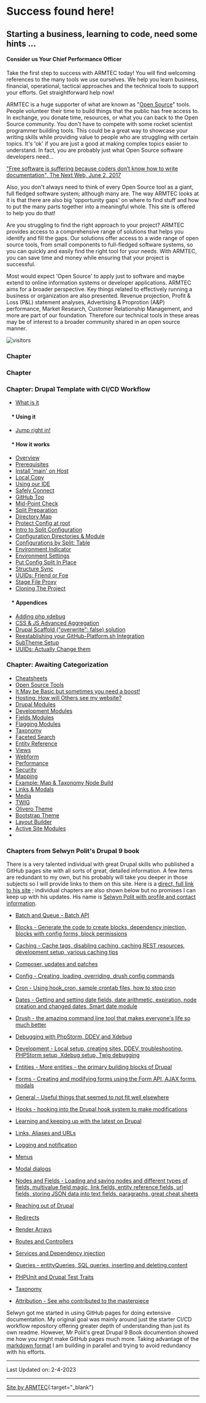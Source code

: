 # Success found here!
## Starting a business, learning to code, need some hints ...
#### Consider us Your Chief Performance Officer

Take the first step to success with ARMTEC today!  You will find welcoming references to the many tools we use ourselves.  We help you learn business, financial, operational, tactical approaches and the technical tools to support your efforts.  Get straightforward help now!  

ARMTEC is a huge supporter of what are known as "[Open Source](book/opensource.md)" tools.  People volunteer their time to build things that the public has free access to.  In exchange, you  donate time, resources, or what you can back to the Open Source community.  You don't have to compete with some rocket scientist programmer building tools.  This could be a great way to showcase your writing skills while providing value to people who are struggling with certain topics.  It's 'ok' if you are just a good at making complex topics easier to understand.  In fact, you are probably just what Open Source software developers need...

["Free software is suffering because coders don’t know how to write documentation", The Next Web, June 2, 2017
](https://thenextweb.com/news/free-software-is-suffering-because-coders-dont-know-how-to-write-documentation)

Also, you don't always need to think of every Open Source tool as a giant, full fledged software system; although many are.  The way ARMTEC looks at it is that there are also big 'opportunity gaps' on where to find stuff and how to put the many parts together into a meaningful whole.  This site is offered to help you do that!

Are you struggling to find the right approach to your project? ARMTEC provides access to a comprehensive range of solutions that helps you identify and fill the gaps. Our solutions offer access to a wide range of open source tools, from small components to full-fledged software systems, so you can quickly and easily find the right tool for your needs. With ARMTEC, you can save time and money while ensuring that your project is successful.

Most would expect 'Open Source' to apply just to software and maybe extend to online information systems or developer applications.  ARMTEC aims for a broader perspective.  Key things related to effectively running a business or organization are also presented.  Revenue projection, Profit & Loss (P&L) statement analyses, Advertising & Proprotion (A&P) performance, Market Research, Customer Relationship Management, and more are part of our foundation.  Therefore our technical tools in these areas may be of interest to a broader community shared in an open source manner.

![visitors](https://page-views.glitch.me/badge?page_id=RightsandWrongsgit.ARMTEC-gh-pages-index)

### Chapter



### Chapter 



### Chapter: Drupal Template with CI/CD Workflow
- [What is it](book/drupalcicd.md)

#### &nbsp;&nbsp;&nbsp;&nbsp;* Using it
- [Jump right in!](cicd/howtouseit.md)

#### &nbsp;&nbsp;&nbsp;&nbsp;* How it works
- [Overview](cicd/cicdoverview.md)
- [Prerequisites](cicd/prerequisites.md)
- [Install 'main' on Host](cicd/platformshdrupal.md)
- [Local Copy](cicd/bringitlocal.md)
- [Using our IDE](cicd/vscodedrupallocal.md)
- [Safely Connect](cicd/gitignore.md)
- [GitHub Too](cicd/cruisevscode.md)
- [Mid-Point Check](cicd/midpoint.md)
- [Split Preparation](cicd/basebeforesplit.md)
- [Directory Map](cicd/directorymap.md)
- [Protect Config at root](cicd/configatroot.md)
- [Intro to Split Configuration](cicd/configsplit.md)
- [Configuration Directories & Module](cicd/configsplit2.md)
- [Configurations by Split: Table](cicd/configsplit3.md)
- [Environment Indicator](cicd/envindicator.md)
- [Environment Settings](cicd/envsettings.md)
- [Put Config Split In Place](cicd/splitcheck.md)
- [Structure Sync](cicd/structuresync.md)
- [UUIDs: Friend or Foe](cicd/UUID.md)
- [Stage File Proxy](cicd/stagefileproxy.md)
- [Cloning The Project](cicd/cloneandpull.md)





#### &nbsp;&nbsp;&nbsp;&nbsp;* Appendices
- [Adding php xdebug](cicd/xdebug.md)
- [CSS & JS Advanced Aggregation](cicd/advancedaggregation.md)
- [Drupal Scaffold ("overwrite": false) solution](cicd/scaffold.md)
- [Reestablishing your GitHub-Platform.sh Integration](cicd/expiredconnection.md)
- [SubTheme Setup](cicd/subtheme.md)
- [UUIDs: Actually Change them](cicd/changeUUID.md)

### Chapter: Awaiting Categorization
- [Cheatsheets](book/cheats.md)
- [Open Source Tools](book/opensource.md)
- [It May be Basic but sometimes you need a boost!](book/Novice.md)
- [Hosting: How will Others see my website?](book/hosting.md)
- [Drupal Modules](modules/modulesoverview.md)
- [Development Modules](modules/development.md)
- [Fields Modules](modules/fields.md)
- [Flagging Modules](modules/flagging.md)
- [Taxonomy](modules/taxonomy.md)
- [Faceted Search](modules/facetedsearch.md)
- [Entity Reference](modules/entityref.md)
- [Views](modules/views.md)
- [Webform](modules/webform.md)
- [Performance](modules/performance.md)
- [Security](modules/security.md)
- [Mapping](modules/mapping.md)
- [Example: Map & Taxonomy Node Build](modules/mapinnodes.md)
- [Links & Modals](modules/linksmodals.md)
- [Media](modules/media.md)
- [TWIG](theme/twig.md)
- [Olivero Theme](theme/olivero.md)
- [Bootstrap Theme](theme/bootstrap.md)
- [Layout Builder](modules/layoutbuilder.md)
- [Active Site Modules](modules/activesite.md)
- 




### Chapters from Selwyn Polit's Drupal 9 book
There is a very talented individual with great Drupal skills who published a GitHub pages site with all sorts of great, detailed information.  A few items are redundant to my own, but his probably will take you deeper in those subjects so I will provide links to them on this site.  Here is a [direct, full link to his site](https://selwynpolit.github.io/d9book/) ; individual chapters are also shown below but no promises I can keep up with his updates.  His name is [Selwyn Polit with profile and contact information](https://www.drupal.org/u/selwynpolit).
- [Batch and Queue - Batch API](https://selwynpolit.github.io/d9book/book/bq.html)
- [Blocks - Generate the code to create blocks, dependency injection, blocks with config forms, block permissions](https://selwynpolit.github.io/d9book/book/blocks.html)
- [Caching - Cache tags, disabling caching, caching REST resources, development setup, various caching tips](https://selwynpolit.github.io/d9book/caching.html)
- [Composer, updates and patches](https://selwynpolit.github.io/d9book/book/composer.html)
- [Config - Creating, loading, overriding, drush config commands](https://selwynpolit.github.io/d9book/book/config.html)
- [Cron - Using hook_cron, sample crontab files, how to stop cron](https://selwynpolit.github.io/d9book/book/cron.html)
- [Dates - Getting and setting date fields, date arithmetic, expiration, node creation and changed dates, Smart date module](https://selwynpolit.github.io/d9book/book/dates.html)
- [Drush - the amazing command line tool that makes everyone\'s life so much better](https://selwynpolit.github.io/d9book/book/drush.html)
- [Debugging with PhpStorm, DDEV and Xdebug](https://selwynpolit.github.io/d9book/book/debugging.html)
- [Development - Local setup, creating sites, DDEV, troubleshooting, PHPStorm setup, Xdebug setup, Twig debugging](https://selwynpolit.github.io/d9book/book/development.html)
- [Entities - More entities - the primary building blocks of Drupal](https://selwynpolit.github.io/d9book/book/entities.html)
- [Forms - Creating and modifying forms using the Form API, AJAX forms, modals](https://selwynpolit.github.io/d9book/book/forms.html)
- [General - Useful things that seemed to not fit well elsewhere](https://selwynpolit.github.io/d9book/book/general.html)
- [Hooks - hooking into the Drupal hook system to make modifications](https://selwynpolit.github.io/d9book/book/hooks.html)
- [Learning and keeping up with the latest on Drupal](https://selwynpolit.github.io/d9book/book/learn.html)
- [Links, Aliases and URLs](https://selwynpolit.github.io/d9book/book/links.html)
- [Logging and notification](https://selwynpolit.github.io/d9book/book/logging.html)
- [Menus](https://selwynpolit.github.io/d9book/book/menus.html)
- [Modal dialogs](https://selwynpolit.github.io/d9book/book/modals.html)
- [Nodes and Fields - Loading and saving nodes and different types of fields, multivalue field magic, link fields, entity reference fields, url fields, storing JSON data into text fields, paragraphs, great cheat sheets](https://selwynpolit.github.io/d9book/book/nodes_n_fields.html)
- [Reaching out of Drupal](https://selwynpolit.github.io/d9book/book/reaching_out.html)
- [Redirects](https://selwynpolit.github.io/d9book/book/redirects.html)
- [Render Arrays](https://selwynpolit.github.io/d9book/book/render.html)
- [Routes and Controllers](https://selwynpolit.github.io/d9book/book/routes.html)
- [Services and Dependency injection](https://selwynpolit.github.io/d9book/book/services.html)
- [Queries - entityQueries, SQL queries, inserting and deleting content](https://selwynpolit.github.io/d9book/book/queries.html)
- [PHPUnit and Drupal Test Traits](https://selwynpolit.github.io/d9book/book/dtt.html)
- [Taxonomy](https://selwynpolit.github.io/d9book/book/taxonomy.html)

- [Attribution - See who contributed to the masterpiece](https://selwynpolit.github.io/d9book/book/attribution.html)


 

Selwyn got me started in using GitHub pages for doing extensive documentation.  My original goal was mainly around just the starter CI/CD workflow repository offering greater depth of understanding than just its own readme.  However, Mr Polit's great Drupal 9 Book documention showed me how you might make GitHub pages much more.  Taking advantage of the [markdown format](https://github.github.com/gfm/) I am building in parallel and trying to avoid redundancy with his efforts. 

----------

Last Updated on: 2-4-2023

---------
[Site by ARMTEC](https://www.drupal.org/u/emofsnead){:target="_blank"}

---

